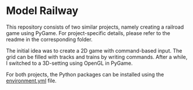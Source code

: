 # Model Railway

This repository consists of two similar projects, namely creating a railroad game using PyGame. For project-specific details, please refer to the readme in the corresponding folder.

The initial idea was to create a 2D game with command-based input. The grid can be filled with tracks and trains by writing commands. After a while, I switched to a 3D-setting using OpenGL in PyGame.

For both projects, the Python packages can be installed using the [environment.yml](environment.yml) file.
